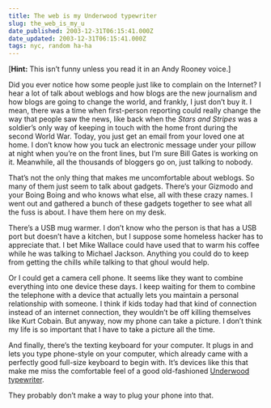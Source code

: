 ```yaml
---
title: The web is my Underwood typewriter
slug: the_web_is_my_u
date_published: 2003-12-31T06:15:41.000Z
date_updated: 2003-12-31T06:15:41.000Z
tags: nyc, random ha-ha
---
```


[**Hint:** This isn’t funny unless you read it in an Andy Rooney voice.]

Did you ever notice how some people just like to complain on the Internet? I hear a lot of talk about weblogs and how blogs are the new journalism and how blogs are going to change the world, and frankly, I just don’t buy it. I mean, there was a time when first-person reporting could really change the way that people saw the news, like back when the *Stars and Stripes* was a soldier’s only way of keeping in touch with the home front during the second World War. Today, you just get an email from your loved one at home. I don’t know how you tuck an electronic message under your pillow at night when you’re on the front lines, but I’m sure Bill Gates is working on it. Meanwhile, all the thousands of bloggers go on, just talking to nobody.

That’s not the only thing that makes me uncomfortable about weblogs. So many of them just seem to talk about gadgets. There’s your Gizmodo and your Boing Boing and who knows what else, all with these crazy names. I went out and gathered a bunch of these gadgets together to see what all the fuss is about. I have them here on my desk.

There’s a USB mug warmer. I don’t know who the person is that has a USB port but doesn’t have a kitchen, but I suppose some homeless hacker has to appreciate that. I bet Mike Wallace could have used that to warm his coffee while he was talking to Michael Jackson. Anything you could do to keep from getting the chills while talking to that ghoul would help.

Or I could get a camera cell phone. It seems like they want to combine everything into one device these days. I keep waiting for them to combine the telephone with a device that actually lets you maintain a personal relationship with someone. I think if kids today had that kind of connection instead of an internet connection, they wouldn’t be off killing themselves like Kurt Cobain. But anyway, now my phone can take a picture. I don’t think my life is so important that I have to take a picture all the time.

And finally, there’s the texting keyboard for your computer. It plugs in and lets you type phone-style on your computer, which already came with a perfectly good full-size keyboard to begin with. It’s devices like this that make me miss the comfortable feel of a good old-fashioned [Underwood typewriter](http://www.cbsnews.com/stories/2003/11/13/60minutes/rooney/main583494.shtml).

They probably don’t make a way to plug your phone into that.
